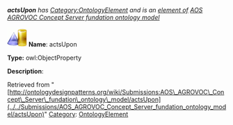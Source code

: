 ___actsUpon__ has [Category:OntologyElement](../../Category/OntologyElement "Category:OntologyElement") and is an [element of](../../Property/ElementOf "Property:ElementOf") [AOS AGROVOC Concept Server fundation ontology model](../../Submissions/AOS_AGROVOC_Concept_Server_fundation_ontology_model "Submissions:AOS AGROVOC Concept Server fundation ontology model")_


  




[![ObjectProperty](../../images/thumb/c/c3/ObjectProperty.gif/45px-ObjectProperty.gif)](../../Image/ObjectProperty.gif "ObjectProperty")
__Name__: actsUpon 


__Type:__ owl:ObjectProperty 


__Description__: 





Retrieved from "[http://ontologydesignpatterns.org/wiki/Submissions:AOS\_AGROVOC\_Concept\_Server\_fundation\_ontology\_model/actsUpon](../../Submissions/AOS_AGROVOC_Concept_Server_fundation_ontology_model/actsUpon)"
 [Category](http://ontologydesignpatterns.org/wiki/Special:Categories "Special:Categories"): [OntologyElement](../../Category/OntologyElement "Category:OntologyElement")